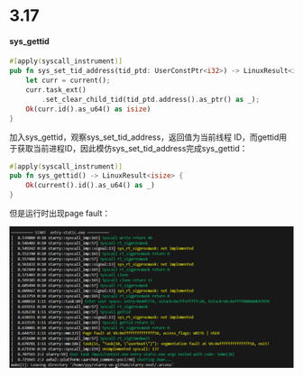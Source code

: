 # 3.17

#### **sys**_gettid

```rust
#[apply(syscall_instrument)]
pub fn sys_set_tid_address(tid_ptd: UserConstPtr<i32>) -> LinuxResult<isize> {
    let curr = current();
    curr.task_ext()
        .set_clear_child_tid(tid_ptd.address().as_ptr() as _);
    Ok(curr.id().as_u64() as isize)
}
```

加入sys_gettid，观察sys_set_tid_address，返回值为当前线程 ID，而gettid用于获取当前进程ID，因此模仿sys_set_tid_address完成sys_gettid：

```rust
#[apply(syscall_instrument)]
pub fn sys_gettid() -> LinuxResult<isize> {
    Ok(current().id().as_u64() as _)
}
```

但是运行时出现page fault：

![](../../asserts/day317-1.png ':class=myImageClass')
